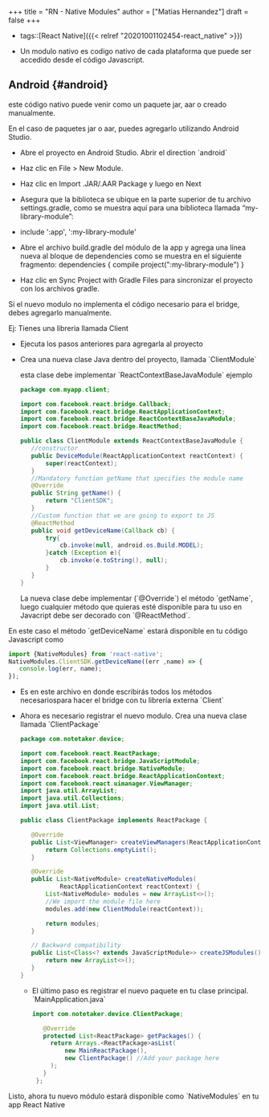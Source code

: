 +++
title = "RN - Native Modules"
author = ["Matias Hernandez"]
draft = false
+++

-   tags::[React Native]({{< relref "20201001102454-react_native" >}})

-   Un modulo nativo es codigo nativo de cada plataforma que puede ser accedido desde el código Javascript.


## Android {#android}

este código nativo puede venir como un paquete jar, aar o creado manualmente.

En el caso de paquetes jar o aar, puedes agregarlo utilizando Android Studio.

-   Abre el proyecto en Android Studio. Abrir el direction \`android\`
-   Haz clic en File > New Module.
-   Haz clic en Import .JAR/.AAR Package y luego en Next
-   Asegura que la biblioteca se ubique en la parte superior de tu archivo settings.gradle, como se muestra aquí para una biblioteca llamada “my-library-module”:

-   include ':app', ':my-library-module'
-   Abre el archivo build.gradle del módulo de la app y agrega una línea nueva al bloque de dependencies como se muestra en el siguiente fragmento:
    dependencies {  compile project(":my-library-module") }

-   Haz clic en Sync Project with Gradle Files para sincronizar el proyecto con los archivos gradle.

Si el nuevo modulo no implementa el código necesario para el bridge, debes agregarlo manualmente.

Ej: Tienes una libreria llamada Client

-   Ejecuta los pasos anteriores para agregarla al proyecto
-   Crea una nueva clase Java dentro del proyecto, llamada  \`ClientModule\`

    esta clase debe implementar \`ReactContextBaseJavaModule\`
    ejemplo

    ```java
    package com.myapp.client;

    import com.facebook.react.bridge.Callback;
    import com.facebook.react.bridge.ReactApplicationContext;
    import com.facebook.react.bridge.ReactContextBaseJavaModule;
    import com.facebook.react.bridge.ReactMethod;

    public class ClientModule extends ReactContextBaseJavaModule {
       //constructor
       public DeviceModule(ReactApplicationContext reactContext) {
           super(reactContext);
       }
       //Mandatory function getName that specifies the module name
       @Override
       public String getName() {
           return "ClientSDK";
       }
       //Custom function that we are going to export to JS
       @ReactMethod
       public void getDeviceName(Callback cb) {
           try{
               cb.invoke(null, android.os.Build.MODEL);
           }catch (Exception e){
               cb.invoke(e.toString(), null);
           }
       }
    }
    ```

    La nueva clase debe implementar (\`@Override\`) el método \`getName\`, luego cualquier método que quieras esté disponible para tu uso en Javacript debe ser decorado con \`@ReactMethod\`.

En este caso el método \`getDeviceName\` estará disponible en tu código Javascript como

```javascript
import {NativeModules} from 'react-native';
NativeModules.ClientSDK.getDeviceName((err ,name) => {
   console.log(err, name);
});
```

-   Es en este archivo en donde escribirás todos los métodos necesariospara hacer el bridge con tu librería externa \`Client\`
-   Ahora es necesario registrar el nuevo modulo. Crea una nueva clase llamada \`ClientPackage\`

    ```java
    package com.notetaker.device;

    import com.facebook.react.ReactPackage;
    import com.facebook.react.bridge.JavaScriptModule;
    import com.facebook.react.bridge.NativeModule;
    import com.facebook.react.bridge.ReactApplicationContext;
    import com.facebook.react.uimanager.ViewManager;
    import java.util.ArrayList;
    import java.util.Collections;
    import java.util.List;

    public class ClientPackage implements ReactPackage {

       @Override
       public List<ViewManager> createViewManagers(ReactApplicationContext reactContext) {
           return Collections.emptyList();
       }

       @Override
       public List<NativeModule> createNativeModules(
               ReactApplicationContext reactContext) {
           List<NativeModule> modules = new ArrayList<>();
           //We import the module file here
           modules.add(new ClientModule(reactContext));

           return modules;
       }

       // Backward compatibility
       public List<Class<? extends JavaScriptModule>> createJSModules() {
           return new ArrayList<>();
       }
    }
    ```

    -   El último paso es registrar el nuevo paquete en tu clase principal. \`MainApplication.java\`

        ```java
        import com.notetaker.device.ClientPackage;

           @Override
           protected List<ReactPackage> getPackages() {
             return Arrays.<ReactPackage>asList(
                 new MainReactPackage(),
                 new ClientPackage() //Add your package here
             );
           }
         };
        ```

Listo, ahora tu nuevo módulo estará disponible como \`NativeModules\` en tu app React Native
